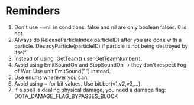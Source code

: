 # Reminders
1) Don't use ~=nil in conditions. false and nil are only boolean falses. 0 is not.
2) Always do ReleaseParticleIndex(particleID) after you are done with a particle.
DestroyParticle(particleID) if particle is not being destroyed by itself.
3) Instead of using :GetTeam() use :GetTeamNumber().
4) Avoid using EmitSoundOn  and StopSoundOn -> they don't respect Fog of War. Use unit:EmitSound("") instead.
5) Use enums wherever you can.
6) Avoid using + for bit values. Use bit.bor(v1,v2,v3,...).
7) If a spell is dealing physical damage, you need a damage flag: DOTA_DAMAGE_FLAG_BYPASSES_BLOCK

